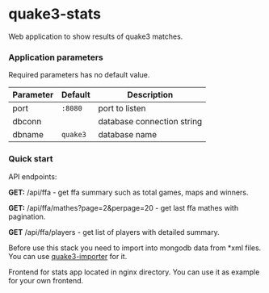 # quake3-stats
Web application to show results of quake3 matches.

### Application parameters

Required parameters has no default value.

| Parameter | Default | Description |
|-----------|---------|-------------|
| port   | `:8080`   | port to listen |
| dbconn |          | database connection string |
| dbname | `quake3` | database name |


### Quick start

API endpoints:

**GET:** /api/ffa - get ffa summary such as total games, maps and winners.

**GET:** /api/ffa/mathes?page=2&perpage=20 - get last ffa mathes with pagination.

**GET** /api/ffa/players - get list of players with detailed summary.

Before use this stack you need to import into mongodb data from *xml files. You can use [quake3-importer](https://github.com/adobromilskiy/quake3-importer) for it.

Frontend for stats app located in nginx directory. You can use it as example for your own frontend.